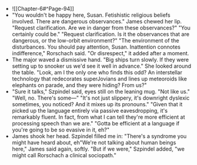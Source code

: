 
* ![[Chapter-6#^Page-94]]
* "You wouldn't be happy here, Susan. Fetishistic religious beliefs involved. There are dangerous
observances."
James chewed her lip.
"Request clarification. Are we in danger from these observances?"
"You certainly could be."
"Request clarification. Is it the observances that are dangerous, or the low-orbit environment?"
"The environment of the disturbances. You should pay attention, Susan. Inattention connotes
indifference," Rorschach said.
"Or disrespect," it added after a moment.
* The major waved a dismissive hand. "Big ships turn slowly. If they were setting up to snooker us we'd see it well in advance." She looked around the table. "Look, am I the only one who finds this odd? An interstellar technology that redecorates superJovians and lines up meteoroids like elephants on parade, and they were hiding? From us?"
* "Sure it talks," Szpindel said, eyes still on the leaning mug. "Not like us." "Well, no. There's some—" "It's not just slippery, it's downright dyslexic sometimes, you noticed? And it mixes up its pronouns." "Given that it picked up the language entirely via passive eavesdropping, it's remarkably fluent. In fact, from what I can tell they're more efficient at processing speech than we are." "Gotta be efficient at a language if you're going to be so evasive in it, eh?"
* James shook her head. Szpindel filled me in: "There's a syndrome you might have heard about, eh"We're not talking about human beings here," James said again, softly. "But if we were," Szpindel added, "we might call Rorschach a clinical sociopath."